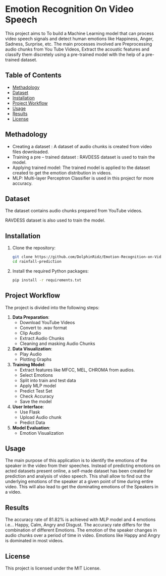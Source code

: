 
# Emotion Recognition On Video Speech

This project aims to To build a Machine Learning model that can process video speech signals and detect human emotions like Happiness, Anger, Sadness, Surprise, etc. The main processes involved are Preprocessing audio chunks from You Tube Videos, Extract the acoustic features and classify them discretely using a pre-trained model with the help of a pre-trained dataset.

## Table of Contents
- [Methadology](#overview)
- [Dataset](#dataset)
- [Installation](#installation)
- [Project Workflow](#project-workflow)
- [Usage](#usage)
- [Results](#results)
- [License](#license)

## Methadology
- Creating a dataset : A dataset of audio chunks is created from video files downloaded.
- Training a pre – trained dataset : RAVDESS dataset is used to train the model.
- Applying trained model: The trained model is applied to the dataset created to get the emotion distribution in videos.
- MLP:  Multi-layer Perceptron Classifier is used in this project for more accuracy.


## Dataset
The dataset contains audio chunks prepared from YouTube videos.

RAVDESS dataset is also used to train the model.

## Installation
1. Clone the repository:
   ```bash
   git clone https://github.com/DolphinRidz/Emotion-Recognition-on-Video-speech.git
   cd rainfall-prediction
   ```
2. Install the required Python packages:
   ```bash
   pip install -r requirements.txt
   ```

## Project Workflow
The project is divided into the following steps:
1. **Data Preparation**:
   - Download YouTube Videos
   - Convert to .wav format
   - Clip Audio
   - Extract Audio Chunks
   - Cleaning and masking Audio Chunks
2. **Data Visualization**:
   - Play Audio
   - Plotting Graphs
3. **Training Model**:
   - Extract features like MFCC, MEL, CHROMA from audios.
   - Select Emotions
   - Split into train and test data
   - Apply MLP model
   - Predict Test Set
   - Check Accuracy
   - Save the model
4. **User Interface**:
   - Use Flask
   - Upload Audio chunk
   - Predict Data
5. **Model Evaluation**:
   - Emotion Visualization

## Usage
The main purpose of this application is to identify the emotions of the speaker in
the video from their speeches. Instead of predicting emotions on acted datasets
present online, a self-made dataset has been created for prediction and analysis of
video speech. This shall allow to find out the underlying emotions of the speaker
at a given point of time during entire video. This will also lead to get the
dominating emotions of the Speakers in a video.

## Results
The accuracy rate of 81.82% is achieved with MLP model and 4 emotions i.e... Happy, Calm, Angry and Disgust. The accuracy rate differs for the combination of different Emotions. The emotion of the speaker changes in audio chunks over a period of time in video. Emotions like Happy and Angry is dominated in most videos.

## License
This project is licensed under the MIT License.

